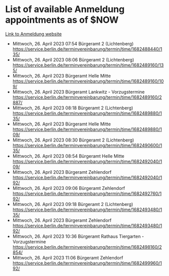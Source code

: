 # List of available Anmeldung appointments as of $NOW
[Link to Anmeldung website](https://service.berlin.de/terminvereinbarung/termin/tag.php?termin=1&anliegen[]=120686&dienstleisterlist=122210,122217,327316,122219,327312,122227,327314,122231,327346,122243,327348,122254,122252,329742,122260,329745,122262,329748,122271,327278,122273,327274,122277,327276,330436,122280,327294,122282,327290,122284,327292,122291,327270,122285,327266,122286,327264,122296,327268,150230,329760,122297,327286,122294,327284,122312,329763,122314,329775,122304,327330,122311,327334,122309,327332,317869,122281,327352,122279,329772,122283,122276,327324,122274,327326,122267,329766,122246,327318,122251,327320,122257,327322,122208,327298,122226,327300&herkunft=http%3A%2F%2Fservice.berlin.de%2Fdienstleistung%2F120686%2F)
- Mittwoch, 26. April 2023 07:54 Bürgeramt 2 (Lichtenberg) https://service.berlin.de/terminvereinbarung/termin/time/1682488440/135/
- Mittwoch, 26. April 2023 08:06 Bürgeramt 2 (Lichtenberg) https://service.berlin.de/terminvereinbarung/termin/time/1682489160/135/
- Mittwoch, 26. April 2023  Bürgeramt Helle Mitte https://service.berlin.de/terminvereinbarung/termin/time/1682489160/109/
- Mittwoch, 26. April 2023  Bürgeramt Lankwitz - Vorzugstermine https://service.berlin.de/terminvereinbarung/termin/time/1682489160/2887/
- Mittwoch, 26. April 2023 08:18 Bürgeramt 2 (Lichtenberg) https://service.berlin.de/terminvereinbarung/termin/time/1682489880/135/
- Mittwoch, 26. April 2023  Bürgeramt Helle Mitte https://service.berlin.de/terminvereinbarung/termin/time/1682489880/109/
- Mittwoch, 26. April 2023 08:30 Bürgeramt 2 (Lichtenberg) https://service.berlin.de/terminvereinbarung/termin/time/1682490600/135/
- Mittwoch, 26. April 2023 08:54 Bürgeramt Helle Mitte https://service.berlin.de/terminvereinbarung/termin/time/1682492040/109/
- Mittwoch, 26. April 2023  Bürgeramt Zehlendorf https://service.berlin.de/terminvereinbarung/termin/time/1682492040/192/
- Mittwoch, 26. April 2023 09:06 Bürgeramt Zehlendorf https://service.berlin.de/terminvereinbarung/termin/time/1682492760/192/
- Mittwoch, 26. April 2023 09:18 Bürgeramt 2 (Lichtenberg) https://service.berlin.de/terminvereinbarung/termin/time/1682493480/135/
- Mittwoch, 26. April 2023  Bürgeramt Zehlendorf https://service.berlin.de/terminvereinbarung/termin/time/1682493480/192/
- Mittwoch, 26. April 2023 10:36 Bürgeramt Rathaus Tiergarten - Vorzugstermine https://service.berlin.de/terminvereinbarung/termin/time/1682498160/2854/
- Mittwoch, 26. April 2023 11:06 Bürgeramt Zehlendorf https://service.berlin.de/terminvereinbarung/termin/time/1682499960/192/
